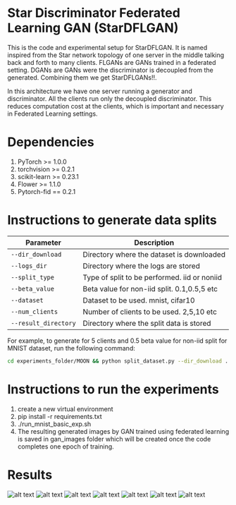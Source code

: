 # Star Discriminator Federated Learning GAN (StarDFLGAN)
This is the code and experimental setup for StarDFLGAN. It is named inspired from the Star network topology of one server in the middle talking back and forth to many clients. FLGANs are GANs trained in a federated setting. DGANs are GANs were the discriminator is decoupled from the generated. Combining them we get StarDFLGANs!!.

In this architecture we have one server running a generator and discriminator. All the clients run only the decoupled discriminator. This reduces computation cost at the clients, which is important and necessary in Federated Learning settings.

# Dependencies
1. PyTorch >= 1.0.0
2. torchvision >= 0.2.1
3. scikit-learn >= 0.23.1
4. Flower >= 1.1.0
4. Pytorch-fid == 0.2.1


# Instructions to generate data splits
| Parameter                      | Description                                 |
| ----------------------------- | ---------------------------------------- |
| `--dir_download`              | Directory where the dataset is downloaded |
| `--logs_dir`                  | Directory where the logs are stored       |
| `--split_type`                | Type of split to be performed. iid or noniid             |
| `--beta_value`                | Beta value for non-iid split. 0.1,0.5,5 etc             |
| `--dataset`                   | Dataset to be used. mnist, cifar10             |
| `--num_clients`               | Number of clients to be used. 2,5,10 etc             |
| `--result_directory`          | Directory where the split data is stored             |

For example, to generate for 5 clients and 0.5 beta value for non-iid split for MNIST dataset, run the following command:

```bash
cd experiments_folder/MOON && python split_dataset.py --dir_download ../current_dir --logs_dir ../logs --split_type noniid --beta_value 0.5 --dataset mnist --num_clients 5 --result_directory ../../mnist_splits_5_05_noniid &
```

# Instructions to run the experiments

1. create a new virtual environment
1. pip install -r requirements.txt
1. ./run_mnist_basic_exp.sh
1. The resulting generated images by GAN trained using federated learning is saved in gan_images folder 
   which will be created once the code completes one epoch of training. 


# Results
![alt text](images/output1.png)
![alt text](images/output2.png)
![alt text](images/output3.png)
![alt text](images/output4.png)
![alt text](images/output5.png)
![alt text](images/output6.png)
![alt text](images/output7.png)
